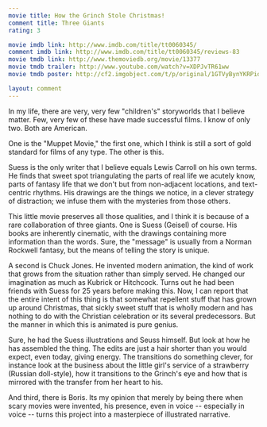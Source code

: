 ```yaml
---
movie title: How the Grinch Stole Christmas!
comment title: Three Giants
rating: 3

movie imdb link: http://www.imdb.com/title/tt0060345/
comment imdb link: http://www.imdb.com/title/tt0060345/reviews-83
movie tmdb link: http://www.themoviedb.org/movie/13377
movie tmdb trailer: http://www.youtube.com/watch?v=XDPJvTR61ww
movie tmdb poster: http://cf2.imgobject.com/t/p/original/1GTVyBynYKRPidbiByIqUWJAYjt.jpg

layout: comment
---
```


In my life, there are very, very few "children's" storyworlds that I believe matter. Few, very few of these have made successful films. I know of only two. Both are American.

One is the "Muppet Movie," the first one, which I think is still a sort of gold standard for films of any type. The other is this.

Suess is the only writer that I believe equals Lewis Carroll on his own terms. He finds that sweet spot triangulating the parts of real life we acutely know, parts of fantasy life that we don't but from non-adjacent locations, and text-centric rhythms. His drawings are the things we notice, in a clever strategy of distraction; we infuse them with the mysteries from those others.

This little movie preserves all those qualities, and I think it is because of a rare collaboration of three giants. One is Suess (Geisel) of course. His books are inherently cinematic, with the drawings containing more information than the words. Sure, the "message" is usually from a Norman Rockwell fantasy, but the means of telling the story is unique.

A second is Chuck Jones. He invented modern animation, the kind of work that grows from the situation rather than simply served. He changed our imagination as much as Kubrick or Hitchcock. Turns out he had been friends with Suess for 25 years before making this. Now, I can report that the entire intent of this thing is that somewhat repellent stuff that has grown up around Christmas, that sickly sweet stuff that is wholly modern and has nothing to do with the Christian celebration or its several predecessors. But the manner in which this is animated is pure genius. 

Sure, he had the Suess illustrations and Seuss himself. But look at how he has assembled the thing. The edits are just a hair shorter than you would expect, even today, giving energy. The transitions do something clever, for instance look at the business about the little girl's service of a strawberry (Russian doll-style), how it transitions to the Grinch's eye and how that is mirrored with the transfer from her heart to his.

And third, there is Boris. Its my opinion that merely by being there when scary movies were invented, his presence, even in voice -- especially in voice -- turns this project into a masterpiece of illustrated narrative.